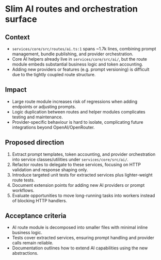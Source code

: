 # Slim AI routes and orchestration surface

## Context
- `services/core/src/routes/ai.ts:1` spans ~1.7k lines, combining prompt management, bundle publishing, and provider orchestration.
- Core AI helpers already live in `services/core/src/ai/`, but the route module embeds substantial business logic and token accounting.
- Adding new providers or features (e.g. prompt versioning) is difficult due to the tightly coupled route structure.

## Impact
- Large route module increases risk of regressions when adding endpoints or adjusting prompts.
- Logic duplication between routes and helper modules complicates testing and maintenance.
- Provider-specific behaviour is hard to isolate, complicating future integrations beyond OpenAI/OpenRouter.

## Proposed direction
1. Extract prompt templates, token accounting, and provider orchestration into service classes/utilities under `services/core/src/ai/`.
2. Refactor routes to delegate to these services, focusing on HTTP validation and response shaping only.
3. Introduce targeted unit tests for extracted services plus lighter-weight route tests.
4. Document extension points for adding new AI providers or prompt workflows.
5. Evaluate opportunities to move long-running tasks into workers instead of blocking HTTP handlers.

## Acceptance criteria
- AI route module is decomposed into smaller files with minimal inline business logic.
- Tests cover extracted services, ensuring prompt handling and provider calls remain reliable.
- Documentation outlines how to extend AI capabilities using the new abstractions.
